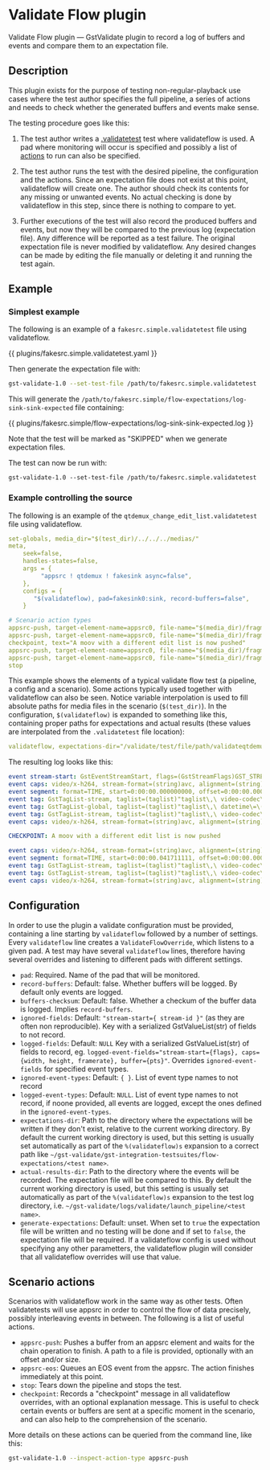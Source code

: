# Validate Flow plugin

Validate Flow plugin — GstValidate plugin to record a log of buffers and
events and compare them to an expectation file.

## Description

This plugin exists for the purpose of testing non-regular-playback use cases
where the test author specifies the full pipeline, a series of actions and needs
to check whether the generated buffers and events make sense.

The testing procedure goes like this:

1. The test author writes a [.validatetest](gst-validate-test-file.md) test
   where validateflow is used. A pad where monitoring will occur is specified
   and possibly a list of [actions](gst-validate-action-types.md) to run can
   also be specified.

2. The test author runs the test with the desired pipeline, the configuration
   and the actions. Since an expectation file does not exist at
   this point, validateflow will create one. The author should check its
   contents for any missing or unwanted events. No actual checking is done by
   validateflow in this step, since there is nothing to compare to yet.

3. Further executions of the test will also record the produced buffers and
   events, but now they will be compared to the previous log (expectation file).
   Any difference will be reported as a test failure. The original expectation
   file is never modified by validateflow. Any desired changes can be made by
   editing the file manually or deleting it and running the test again.

## Example

### Simplest example

The following is an example of a `fakesrc.simple.validatetest` file using
validateflow.

{{ plugins/fakesrc.simple.validatetest.yaml }}

Then generate the expectation file with:

``` bash
gst-validate-1.0 --set-test-file /path/to/fakesrc.simple.validatetest
```

This will generate the
`/path/to/fakesrc.simple/flow-expectations/log-sink-sink-expected` file
containing:

{{ plugins/fakesrc.simple/flow-expectations/log-sink-sink-expected.log }}

Note that the test will be marked as "SKIPPED" when we generate expectation
files.

The test can now be run with:

```
gst-validate-1.0 --set-test-file /path/to/fakesrc.simple.validatetest
```

### Example controlling the source

The following is an example of the `qtdemux_change_edit_list.validatetest` file using validateflow.

``` yaml
set-globals, media_dir="$(test_dir)/../../../medias/"
meta,
    seek=false,
    handles-states=false,
    args = {
         "appsrc ! qtdemux ! fakesink async=false",
    },
    configs = {
       "$(validateflow), pad=fakesink0:sink, record-buffers=false",
    }

# Scenario action types
appsrc-push, target-element-name=appsrc0, file-name="$(media_dir)/fragments/car-20120827-85.mp4/init.mp4"
appsrc-push, target-element-name=appsrc0, file-name="$(media_dir)/fragments/car-20120827-85.mp4/media1.mp4"
checkpoint, text="A moov with a different edit list is now pushed"
appsrc-push, target-element-name=appsrc0, file-name="$(media_dir)/fragments/car-20120827-86.mp4/init.mp4"
appsrc-push, target-element-name=appsrc0, file-name="$(media_dir)/fragments/car-20120827-86.mp4/media2.mp4"
stop
```

This example shows the elements of a typical validate flow test (a pipeline, a
config and a scenario). Some actions typically used together with validateflow
can also be seen. Notice variable interpolation is used to fill absolute paths
for media files in the scenario (`$(test_dir)`). In the configuration,
`$(validateflow)` is expanded to something like this, containing proper paths
for expectations and actual results (these values are interpolated from the
`.validatetest` file location):

``` yaml
validateflow, expectations-dir="/validate/test/file/path/validateqtdemux_change_edit_list/flow-expectations/", actual-results-dir="$(GST_VALIDATE_LOGSDIR)/logs/validate/launch_pipeline/qtdemux_change_edit_list"
```

The resulting log looks like this:

``` yaml
event stream-start: GstEventStreamStart, flags=(GstStreamFlags)GST_STREAM_FLAG_NONE, group-id=(uint)1;
event caps: video/x-h264, stream-format=(string)avc, alignment=(string)au, level=(string)2.1, profile=(string)main, codec_data=(buffer)014d4015ffe10016674d4015d901b1fe4e1000003e90000bb800f162e48001000468eb8f20, width=(int)426, height=(int)240, pixel-aspect-ratio=(fraction)1/1;
event segment: format=TIME, start=0:00:00.000000000, offset=0:00:00.000000000, stop=none, time=0:00:00.000000000, base=0:00:00.000000000, position=0:00:00.000000000
event tag: GstTagList-stream, taglist=(taglist)"taglist\,\ video-codec\=\(string\)\"H.264\\\ /\\\ AVC\"\;";
event tag: GstTagList-global, taglist=(taglist)"taglist\,\ datetime\=\(datetime\)2012-08-27T01:00:50Z\,\ container-format\=\(string\)\"ISO\\\ fMP4\"\;";
event tag: GstTagList-stream, taglist=(taglist)"taglist\,\ video-codec\=\(string\)\"H.264\\\ /\\\ AVC\"\;";
event caps: video/x-h264, stream-format=(string)avc, alignment=(string)au, level=(string)2.1, profile=(string)main, codec_data=(buffer)014d4015ffe10016674d4015d901b1fe4e1000003e90000bb800f162e48001000468eb8f20, width=(int)426, height=(int)240, pixel-aspect-ratio=(fraction)1/1, framerate=(fraction)24000/1001;

CHECKPOINT: A moov with a different edit list is now pushed

event caps: video/x-h264, stream-format=(string)avc, alignment=(string)au, level=(string)3, profile=(string)main, codec_data=(buffer)014d401effe10016674d401ee8805017fcb0800001f480005dc0078b168901000468ebaf20, width=(int)640, height=(int)360, pixel-aspect-ratio=(fraction)1/1;
event segment: format=TIME, start=0:00:00.041711111, offset=0:00:00.000000000, stop=none, time=0:00:00.000000000, base=0:00:00.000000000, position=0:00:00.041711111
event tag: GstTagList-stream, taglist=(taglist)"taglist\,\ video-codec\=\(string\)\"H.264\\\ /\\\ AVC\"\;";
event tag: GstTagList-stream, taglist=(taglist)"taglist\,\ video-codec\=\(string\)\"H.264\\\ /\\\ AVC\"\;";
event caps: video/x-h264, stream-format=(string)avc, alignment=(string)au, level=(string)3, profile=(string)main, codec_data=(buffer)014d401effe10016674d401ee8805017fcb0800001f480005dc0078b168901000468ebaf20, width=(int)640, height=(int)360, pixel-aspect-ratio=(fraction)1/1, framerate=(fraction)24000/1001;
```

## Configuration

In order to use the plugin a validate configuration must be provided,
containing a line starting by `validateflow` followed by a number of settings.
Every `validateflow` line creates a `ValidateFlowOverride`, which listens to a
given pad. A test may have several `validateflow` lines, therefore having
several overrides and listening to different pads with different settings.

 * `pad`: Required. Name of the pad that will be monitored.
 * `record-buffers`: Default: false. Whether buffers will be logged. By default
   only events are logged.
 * `buffers-checksum`: Default: false. Whether a checkum of the buffer data is
   logged. Implies `record-buffers`.
 * `ignored-fields`: Default: `"stream-start={ stream-id }"` (as they are often
   non reproducible). Key with a serialized GstValueList(str) of fields to not
   record.
 * `logged-fields`: Default: `NULL` Key with a serialized GstValueList(str) of
   fields to record, eg. `logged-event-fields="stream-start={flags},
   caps={width, height, framerate}, buffer={pts}"`. Overrides
   `ignored-event-fields` for specified event types.
 * `ignored-event-types`: Default: `{ }`. List of event type names to not record
 * `logged-event-types`: Default: `NULL`. List of event type names to not
   record, if noone provided, all events are logged, except the ones defined in
   the `ignored-event-types`.
 * `expectations-dir`: Path to the directory where the expectations will be
   written if they don't exist, relative to the current working directory. By
   default the current working directory is used, but this setting is usually
   set automatically as part of the `%(validateflow)s` expansion to a correct
   path like `~/gst-validate/gst-integration-testsuites/flow-expectations/<test
   name>`.
 * `actual-results-dir`: Path to the directory where the events will be
   recorded. The expectation file will be compared to this. By default the
   current working directory is used, but this setting is usually set
   automatically as part of the `%(validateflow)s` expansion to the test log
   directory, i.e. `~/gst-validate/logs/validate/launch_pipeline/<test name>`.
 * `generate-expectations`: Default: unset. When set to `true` the expectation
   file will be written and no testing will be done and if set to `false`,
   the expectation file will be required. If a validateflow config is
   used without specifying any other parametters, the validateflow plugin will
   consider that all validateflow overrides will use that value.


## Scenario actions

Scenarios with validateflow work in the same way as other tests. Often
validatetests will use appsrc in order to control the flow of data precisely,
possibly interleaving events in between. The following is a list of useful
actions.

 * `appsrc-push`: Pushes a buffer from an appsrc element and waits for the chain
   operation to finish. A path to a file is provided, optionally with an offset
   and/or size.
 * `appsrc-eos`: Queues an EOS event from the appsrc. The action finishes
   immediately at this point.
 * `stop`: Tears down the pipeline and stops the test.
 * `checkpoint`: Records a "checkpoint" message in all validateflow overrides,
   with an optional explanation message. This is useful to check certain events
   or buffers are sent at a specific moment in the scenario, and can also help
   to the comprehension of the scenario.

More details on these actions can be queried from the command line, like this:

``` bash
gst-validate-1.0 --inspect-action-type appsrc-push
```
